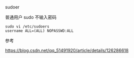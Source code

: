 sudoer

普通用户 sudo 不输入密码

```
sudo vi /etc/sudoers
username ALL=(ALL) NOPASSWD:ALL
```

参考

https://blog.csdn.net/qq_51491920/article/details/126286618